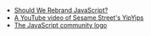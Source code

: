 - [Should We Rebrand JavaScript?](https://kieranpotts.com/rebranding-javascript/)
- [A YouTube video of Sesame Street's YipYips](https://www.youtube.com/watch?v=KTc3PsW5ghQ)
- [The JavaScript community logo](https://github.com/voodootikigod/logo.js)
